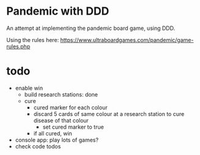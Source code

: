 # Pandemic with DDD

An attempt at implementing the pandemic board game, using DDD.

Using the rules here: https://www.ultraboardgames.com/pandemic/game-rules.php

# todo
- enable win
    - build research stations: done
    - cure
        - cured marker for each colour
        - discard 5 cards of same colour at a research station to cure disease
          of that colour
            - set cured marker to true
        - if all cured, win
- console app: play lots of games?
- check code todos
